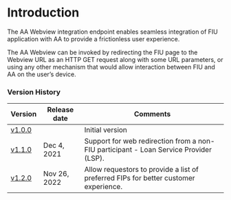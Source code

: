# Introduction

The AA Webview integration endpoint enables seamless integration of FIU application with AA to provide a frictionless user experience.

The AA Webview can be invoked by redirecting the FIU page to the Webview URL as an HTTP GET request along with some URL parameters, or using any other mechanism that would allow interaction between FIU and AA on the user’s device.

### Version History

| Version                                                                  | Release date | Comments                                                                              |
| ------------------------------------------------------------------------ | ------------ | ------------------------------------------------------------------------------------- |
| [v1.0.0](https://sahamati.gitbook.io/aa-redirection-guidelines/v/1.0.0/) |              | Initial version                                                                       |
| [v1.1.0](https://sahamati.gitbook.io/aa-redirection-guidelines/v/1.1.0/) | Dec 4, 2021  | Support for web redirection from a non-FIU participant - Loan Service Provider (LSP). |
| [v1.2.0](https://sahamati.gitbook.io/aa-redirection-guidelines/v/1.2.0/) | Nov 26, 2022 | Allow requestors to provide a list of preferred FIPs for better customer experience.  |
